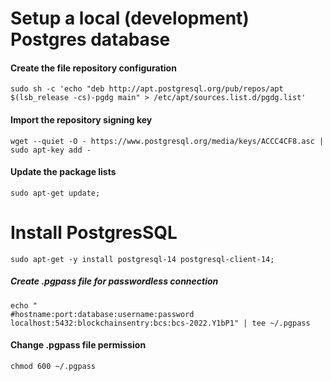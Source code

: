 # Setup a local (development) Postgres database

#### Create the file repository configuration

```
sudo sh -c 'echo "deb http://apt.postgresql.org/pub/repos/apt $(lsb_release -cs)-pgdg main" > /etc/apt/sources.list.d/pgdg.list'
```

#### Import the repository signing key

```
wget --quiet -O - https://www.postgresql.org/media/keys/ACCC4CF8.asc | sudo apt-key add -
```

#### Update the package lists

```
sudo apt-get update;
```

# Install PostgresSQL

```
sudo apt-get -y install postgresql-14 postgresql-client-14;
```

##### Create .pgpass file for passwordless connection

```
echo "
#hostname:port:database:username:password
localhost:5432:blockchainsentry:bcs:bcs-2022.Y1bP1" | tee ~/.pgpass
```

#### Change .pgpass file permission

```
chmod 600 ~/.pgpass
```

